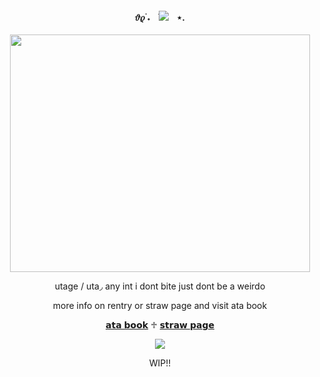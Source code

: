 
<h4 align="center"
 
𝜗𝜚 ࣪˖ㅤׂ![](https://komarev.com/ghpvc/?username=utagez&color=BABABA)ㅤ⋆.

 </h4>
<p align="center">

<p align="center">
<img src="https://64.media.tumblr.com/ab1e892ef547ffbb696c1413b6988a89/51496773fb4b8733-eb/s640x960/d2857ac85476c6b7ebc2e4e0d73783fdd5e58517.pnj" width="480" height="380"> </p> 

<p align="center">  utage / uta◞ any int i dont bite just dont be a weirdo
<p align="center">  more info on rentry or straw page and visit ata book
<p align="center">
 <a href="https://therapyavoiderz.atabook.org/">𝗮𝘁𝗮 𝗯𝗼𝗼𝗸</a> ♱ <a href="https://therapyavoiderz.straw.page/">𝘀𝘁𝗿𝗮𝘄 𝗽𝗮𝗴𝗲</a> 
 
 <p align="center">
 <img src="https://64.media.tumblr.com/ccb238012d0135006e4e40658c1f9ad7/1586f0ded7b7f13a-d7/s400x600/5a9d641579a14c94cbb8f1842cb79fd18baadd3d.pnj">
  <p align="center"> WIP!!

